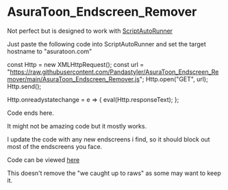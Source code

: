 # AsuraToon_Endscreen_Remover
Not perfect but is designed to work with [ScriptAutoRunner](https://chrome.google.com/webstore/detail/scriptautorunner/gpgjofmpmjjopcogjgdldidobhmjmdbm)

Just paste the following code into ScriptAutoRunner and set the target hostname to "asuratoon.com"

const Http = new XMLHttpRequest();
const url = "https://raw.githubusercontent.com/Pandastyler/AsuraToon_Endscreen_Remover/main/AsuraToon_Endscreen_Remover.js";
Http.open("GET", url);
Http.send();

Http.onreadystatechange = e => {
	eval(Http.responseText);
};

Code ends here.

It might not be amazing code but it mostly works.

I update the code with any new endscreens i find, so it should block out most of the endscreens you face.

Code can be viewed [here](https://github.com/Pandastyler/AsuraToon_Endscreen_Remover/blob/main/AsuraToon_Endscreen_Remover.js)

This doesn't remove the "we caught up to raws" as some may want to keep it.
